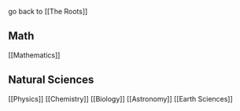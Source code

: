 go back to [[The Roots]]


## Math
[[Mathematics]]

## Natural Sciences
[[Physics]]
[[Chemistry]]
[[Biology]]
[[Astronomy]]
[[Earth Sciences]]
